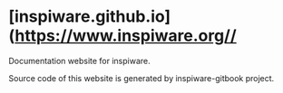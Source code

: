 # [inspiware.github.io](https://www.inspiware.org//
Documentation website for inspiware.

Source code of this website is generated by inspiware-gitbook project.
